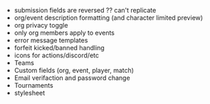 - submission fields are reversed ?? can't replicate
- org/event description formatting (and character limited preview)
- org privacy toggle
- only org members apply to events
- error message templates
- forfeit kicked/banned handling
- icons for actions/discord/etc
- Teams
- Custom fields (org, event, player, match)
- Email verifaction and password change
- Tournaments
- stylesheet